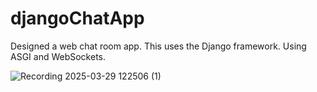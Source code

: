# djangoChatApp

Designed a web chat room app. This uses the Django framework. Using ASGI and WebSockets.

![Recording 2025-03-29 122506 (1)](https://github.com/user-attachments/assets/d382b39a-0ac5-44a5-9225-114b1687856b)
